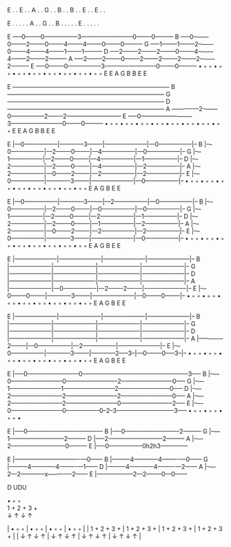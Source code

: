 E . . E . . A . . G . . B . . B . . E . . E . .


E . . . . . A . . G . . B . . . . . E . . . . .



E –––0–––––0–––––––––––3–––––––––––––––––0–––––0––––––
B –––0–––––0–––––2–––––0–––––4–––––4–––––0–––––0––––––
G –––1–––––1–––––2–––––0–––––4–––––4–––––1–––––1––––––
D –––2–––––2–––––2–––––0–––––4–––––4–––––2–––––2––––––
A –––2–––––2–––––0–––––2–––––2–––––2–––––2–––––2––––––
E –––0–––––0–––––––––––3–––––––––––––––––0–––––0––––––
     • ◦ ◦ • ◦ ◦ • ◦ ◦ • ◦ ◦ • ◦ ◦ • ◦ ◦ • ◦ ◦ • ◦ ◦
     E     E     A     G     B     B     E     E     

E ––––––––––––––––––––––––––––––––––––––––––––––––––––
B ––––––––––––––––––––––––––––––––––––––––––––––––––––
G ––––––––––––––––––––––––––––––––––––––––––––––––––––
D ––––––––––––––––––––––––––––––––––––––––––––––––––––
A –––––––––2–––––0–––––––––––2–––––2––––––––––––––––––
E –––0–––––––––––––––––3–––––––––––––––––0–––––0––––––
     • ◦ ◦ • ◦ ◦ • ◦ ◦ • ◦ ◦ • ◦ ◦ • ◦ ◦ • ◦ ◦ • ◦ ◦
     E     E     A     G     B     B     E     E     

E |––0–––––––––––|––––––––3–––––|––––––––––––––|––0–––––––––––|–
B |––0–––––––––––|––2–––––0–––––|––4–––––––––––|––0–––––––––––|–
G |––1–––––––––––|––2–––––0–––––|––4–––––––––––|––1–––––––––––|–
D |––2–––––––––––|––2–––––0–––––|––4–––––––––––|––2–––––––––––|–
A |––2–––––––––––|––0–––––2–––––|––2–––––––––––|––2–––––––––––|–
E |––0–––––––––––|––––––––3–––––|––––––––––––––|––0–––––––––––|–
     • ◦ ◦ • ◦ ◦    • ◦ ◦ • ◦ ◦    • ◦ ◦ • ◦ ◦    • ◦ ◦ • ◦ ◦
     E              A     G        B              E     E     

E |––0–––––––––––|––––––––3–––––|––2–––––––––––|––0–––––––––––|–
B |––0–––––––––––|––2–––––0–––––|––0–––––––––––|––0–––––––––––|–
G |––1–––––––––––|––2–––––0–––––|––2–––––––––––|––1–––––––––––|–
D |––2–––––––––––|––2–––––0–––––|––1–––––––––––|––2–––––––––––|–
A |––2–––––––––––|––0–––––2–––––|––2–––––––––––|––2–––––––––––|–
E |––0–––––––––––|––––––––3–––––|––––––––––––––|––0–––––––––––|–
     • ◦ ◦ • ◦ ◦    • ◦ ◦ • ◦ ◦    • ◦ ◦ • ◦ ◦    • ◦ ◦ • ◦ ◦
     E              A     G        B              E     E     


E |––––––––––––––|––––––––––––––|––––––––––––––|––––––––––––––|–
B |––––––––––––––|––––––––––––––|––––––––––––––|––––––––––––––|–
G |––––––––––––––|––––––––––––––|––––––––––––––|––––––––––––––|–
D |––––––––––––––|––––––––––––––|––––––––––––––|––––––––––––––|–
A |––––––––––––––|––0–––––––––––|––2–––––2–––––|––––––––––––––|–
E |––0–––––0–––––|––––––––3–––––|––––––––––––––|––0–––––0–––––|–
     • ◦ ◦ • ◦ ◦    • ◦ ◦ • ◦ ◦    • ◦ ◦ • ◦ ◦    • ◦ ◦ • ◦ ◦
     E              A     G        B              E     E     


E |––––––––––––––|––––––––––––––|––––––––––––––|––––––––––––––|–
B |––––––––––––––|––––––––––––––|––––––––––––––|––––––––––––––|–
G |––––––––––––––|––––––––––––––|––––––––––––––|––––––––––––––|–
D |––––––––––––––|––––––––––––––|––––––––––––––|––––––––––––––|–
A |––––––––2–––––|––0–––––––––––|––2–––––––––––|––––––––––––––|–
E |––0–––––––––––|––––––––3–––––|––––––––2–––3–|––0–––––0–––3–|–
     • ◦ ◦ • ◦ ◦    • ◦ ◦ • ◦ ◦    • ◦ ◦ • ◦ ◦    • ◦ ◦ • ◦ ◦
     E              A     G        B              E     E     

E |–––0–––––––––––––––––0–––––––––––––––––––––––––––––––––––3–––
B |–––0–––––––––––––––––0–––––––––––––––––2–––––––––––––––––0–––
G |–––1–––––––––––––––––1–––––––––––––––––2–––––––––––––––––0–––
D |–––2–––––––––––––––––2–––––––––––––––––2–––––––––––––––––0–––
A |–––2–––––––––––––––––2–––––––––––––––––0–––––––––––––––––2–––
E |–––0–––––––––––––––––0–––––––––––0–2–3–––––––––––––––––––3–––
      •     ◦     ◦     •     ◦     ◦     •     ◦     ◦     •   

E |–––0–––––––––––––––––––––––––
B |–––0––––––––––––––––––2––––––
G |–––1––––––––––––––––––2––––––
D |–––2––––––––––––––––––2––––––
A |–––2––––––––––––––––––0––––––
E |–––0–––––––––––0h2h3–––––––––

E |–––––––––––––––––––––-––0––––
B |––––––4––––––––4–––––-––0––––
G |––––––4––––––––4–––––-––1––––
D |––––––4––––––––4–––––-––2––––
A |–––2––2––––––––x–––––-––2––––
E |––––––––––––2––2–––––0––0––––

D  UDU

•   ◦   ◦   
1 + 2 + 3 +  
↓     ↑ ↓ ↑

|   •   ◦   ◦     |   •   ◦   ◦     |   •   ◦   ◦     |   •   ◦   ◦    |
|   1 + 2 + 3 +   |   1 + 2 + 3 +   |   1 + 2 + 3 +   |   1 + 2 + 3 +  |
|   ↓     ↑ ↓ ↑   |   ↓     ↑ ↓ ↑   |   ↓     ↑ ↓ ↑   |   ↓     ↑ ↓ ↑  |
